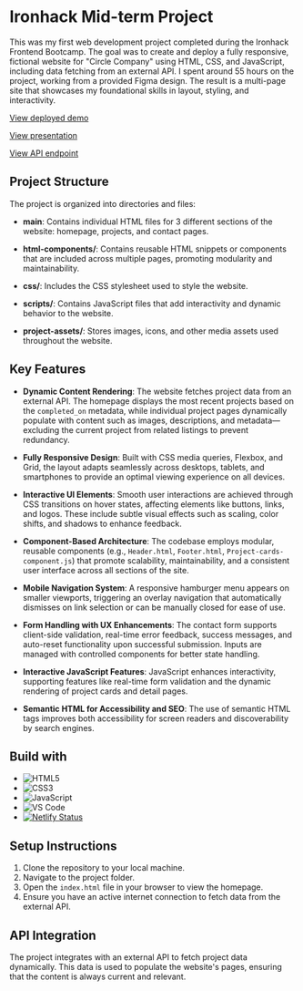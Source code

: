 # Ironhack Mid-term Project
This was my first web development project completed during the Ironhack Frontend Bootcamp. The goal was to create and deploy a fully responsive, fictional website for "Circle Company" using HTML, CSS, and JavaScript, including data fetching from an external API. I spent around 55 hours on the project, working from a provided Figma design. The result is a multi-page site that showcases my foundational skills in layout, styling, and interactivity.

[View deployed demo](https://ironhack-project1-jen-winter.netlify.app/index.html)

[View presentation](https://www.canva.com/design/DAGmjD0uSLA/bcSTpTJaVsEMeiHT1RsSig/view?utm_content=DAGmjD0uSLA&utm_campaign=designshare&utm_medium=link2&utm_source=uniquelinks&utlId=hf365be0120)

[View API endpoint](https://raw.githubusercontent.com/ironhack-jc/mid-term-api/main/projects)


## Project Structure

The project is organized into directories and files:

- **main**: Contains individual HTML files for 3 different sections of the website: homepage, projects, and contact pages.

- **html-components/**: Contains reusable HTML snippets or components that are included across multiple pages, promoting modularity and maintainability.

- **css/**: Includes the CSS stylesheet used to style the website.

- **scripts/**: Contains JavaScript files that add interactivity and dynamic behavior to the website.

- **project-assets/**: Stores images, icons, and other media assets used throughout the website.


## Key Features

- **Dynamic Content Rendering**: The website fetches project data from an external API. The homepage displays the most recent projects based on the `completed_on` metadata, while individual project pages dynamically populate with content such as images, descriptions, and metadata—excluding the current project from related listings to prevent redundancy.

- **Fully Responsive Design**: Built with CSS media queries, Flexbox, and Grid, the layout adapts seamlessly across desktops, tablets, and smartphones to provide an optimal viewing experience on all devices.

- **Interactive UI Elements**: Smooth user interactions are achieved through CSS transitions on hover states, affecting elements like buttons, links, and logos. These include subtle visual effects such as scaling, color shifts, and shadows to enhance feedback.

- **Component-Based Architecture**: The codebase employs modular, reusable components (e.g., `Header.html`, `Footer.html`, `Project-cards-component.js`) that promote scalability, maintainability, and a consistent user interface across all sections of the site.

- **Mobile Navigation System**: A responsive hamburger menu appears on smaller viewports, triggering an overlay navigation that automatically dismisses on link selection or can be manually closed for ease of use.

- **Form Handling with UX Enhancements**: The contact form supports client-side validation, real-time error feedback, success messages, and auto-reset functionality upon successful submission. Inputs are managed with controlled components for better state handling.

- **Interactive JavaScript Features**: JavaScript enhances interactivity, supporting features like real-time form validation and the dynamic rendering of project cards and detail pages.

- **Semantic HTML for Accessibility and SEO**: The use of semantic HTML tags improves both accessibility for screen readers and discoverability by search engines.


## Build with

- ![HTML5](https://img.shields.io/badge/HTML5-E34F26?logo=html5&logoColor=white)
- ![CSS3](https://img.shields.io/badge/CSS3-1572B6?logo=css3&logoColor=white)
- ![JavaScript](https://img.shields.io/badge/JavaScript-F7DF1E?logo=javascript&logoColor=black)
- ![VS Code](https://img.shields.io/badge/Editor-VS%20Code-blue?logo=visualstudiocode&logoColor=white)
- [![Netlify Status](https://api.netlify.com/api/v1/badges/82b713e5-aa37-46ab-b0ef-925d7a0399fd/deploy-status)](https://app.netlify.com/sites/ironhack-project1-jen-winter/deploys)


## Setup Instructions

1. Clone the repository to your local machine.
2. Navigate to the project folder.
3. Open the `index.html` file in your browser to view the homepage.
4. Ensure you have an active internet connection to fetch data from the external API.

## API Integration

The project integrates with an external API to fetch project data dynamically. This data is used to populate the website's pages, ensuring that the content is always current and relevant.
